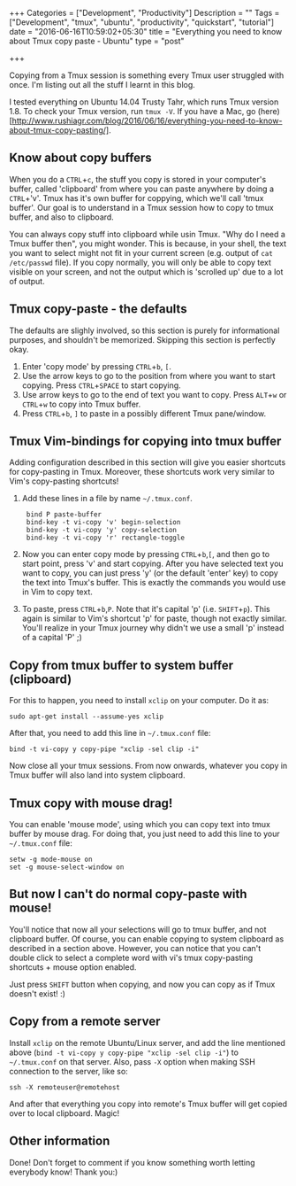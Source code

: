 +++
Categories = ["Development", "Productivity"]
Description = ""
Tags = ["Development", "tmux", "ubuntu", "productivity", "quickstart", "tutorial"]
date = "2016-06-16T10:59:02+05:30"
title = "Everything you need to know about Tmux copy paste - Ubuntu"
type = "post"

+++

Copying from a Tmux session is something every Tmux user struggled with once.
I'm listing out all the stuff I learnt in this blog.

I tested everything on Ubuntu 14.04 Trusty Tahr, which runs Tmux version 1.8.
To check your Tmux version, run `tmux -V`. If you have a Mac, go
(here)[http://www.rushiagr.com/blog/2016/06/16/everything-you-need-to-know-about-tmux-copy-pasting/].

## Know about copy buffers
When you do a `CTRL`+`c`, the stuff you copy is stored in your computer's
buffer, called 'clipboard' from where you can paste anywhere by doing a
`CTRL`+'v'. Tmux has it's own buffer for coppying, which we'll
call 'tmux buffer'. Our goal is to understand in a Tmux session how to copy to
tmux buffer, and also to clipboard.

You can always copy stuff into clipboard while usin Tmux. "Why do I need a Tmux
buffer then", you might wonder. This is because, in your shell, the text you
want to select might not fit in your current screen (e.g. output of `cat
/etc/passwd` file). If you copy normally, you will only be able to copy text
visible on your screen, and not the output which is 'scrolled up' due to a lot
of output.

## Tmux copy-paste - the defaults
The defaults are slighly involved, so this section is purely for informational purposes, and shouldn't be memorized. Skipping this section is perfectly okay.

1. Enter 'copy mode' by pressing `CTRL`+`b`, `[`.
2. Use the arrow keys to go to the position from where you want to start copying. Press `CTRL`+`SPACE` to start copying.
3. Use arrow keys to go to the end of text you want to copy. Press `ALT`+`w` or `CTRL`+`w` to copy into Tmux buffer.
4. Press `CTRL`+`b`, `]` to paste in a possibly different Tmux pane/window.

## Tmux Vim-bindings for copying into tmux buffer
Adding configuration described in this section will give you easier shortcuts
for copy-pasting in Tmux. Moreover, these shortcuts work very similar to Vim's
copy-pasting shortcuts!

1. Add these lines in a file by name `~/.tmux.conf`.

        bind P paste-buffer
        bind-key -t vi-copy 'v' begin-selection
        bind-key -t vi-copy 'y' copy-selection
        bind-key -t vi-copy 'r' rectangle-toggle

2. Now you can enter copy mode by pressing `CTRL`+`b`,`[`, and then go
   to start point, press 'v' and start copying. After you have selected text
   you want to copy, you can just press 'y' (or the default 'enter' key) to
   copy the text into Tmux's buffer. This is exactly the commands you would use
   in Vim to copy text.
3. To paste, press `CTRL`+`b`,`P`. Note that it's capital 'p' (i.e.
   `SHIFT`+`p`). This again is similar to Vim's shortcut 'p' for paste, though
   not exactly similar. You'll realize in your Tmux journey why didn't we use a
   small 'p' instead of a capital 'P' ;)

## Copy from tmux buffer to system buffer (clipboard)
For this to happen, you need to install `xclip` on your computer. Do it as:

    sudo apt-get install --assume-yes xclip

After that, you need to add this line in `~/.tmux.conf` file:

    bind -t vi-copy y copy-pipe "xclip -sel clip -i"

Now close all your tmux sessions. From now onwards, whatever you copy in Tmux
buffer will also land into system clipboard.

## Tmux copy with mouse drag!
You can enable 'mouse mode', using which you can copy text into tmux buffer by
mouse drag. For doing that, you just need to add this line to your
`~/.tmux.conf` file:

    setw -g mode-mouse on
    set -g mouse-select-window on


## But now I can't do normal copy-paste with mouse!
You'll notice that now all your selections will go to tmux buffer, and not
clipboard buffer. Of course, you can enable copying to system clipboard as
described in a section above. However, you can notice that you can't double
click to select a complete word with vi's tmux copy-pasting shortcuts + mouse
option enabled.

Just press `SHIFT` button when copying, and now you can copy as if Tmux
doesn't exist! :)


## Copy from a remote server
Install `xclip` on the remote Ubuntu/Linux server, and add the line mentioned
above (`bind -t vi-copy y copy-pipe "xclip -sel clip -i"`) to `~/.tmux.conf` on
that server. Also, pass `-X` option when making SSH connection to the server,
like so:

    ssh -X remoteuser@remotehost

And after that everything you copy into remote's Tmux buffer will get copied
over to local clipboard. Magic!

## Other information

Done! Don't forget to comment if you know something worth letting everybody
know! Thank you:)
